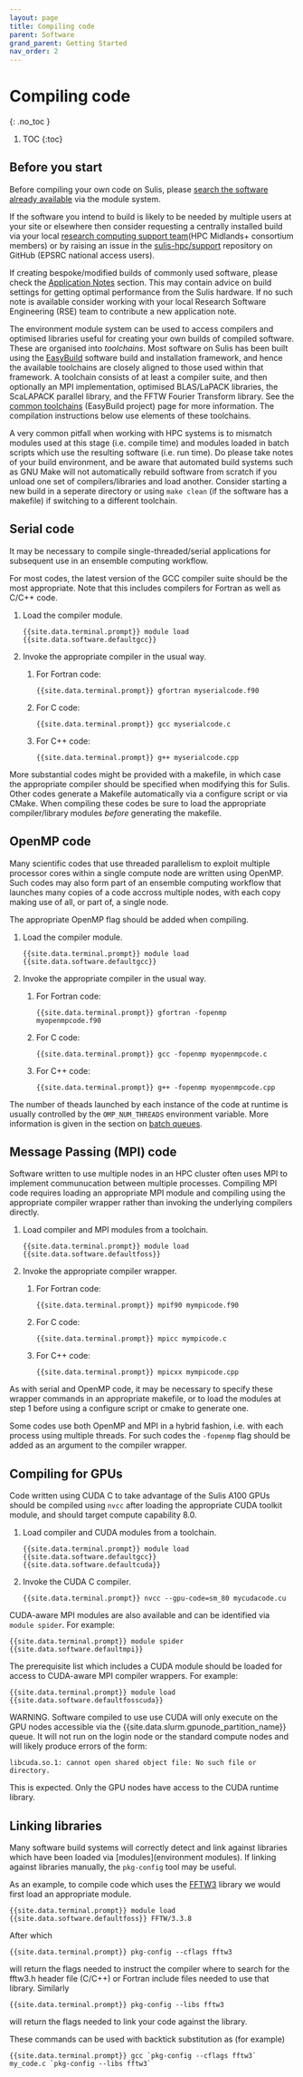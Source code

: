 ```yaml
---
layout: page
title: Compiling code 
parent: Software
grand_parent: Getting Started
nav_order: 2
---
```


# Compiling code
{: .no_toc }

1. TOC
{:toc}

## Before you start

Before compiling your own code on Sulis, please [search the software already available](modules/#searching-modules) via the module system.

If the software you intend to build is likely to be needed by multiple users at your site or elsewhere then consider requesting a centrally installed build via your local [research computing support team](../../support)(HPC Midlands+ consortium members) or by raising an issue in the [sulis-hpc/support](https://github.com/sulis-hpc/support/issues) repository on GitHub (EPSRC national access users).

If creating bespoke/modified builds of commonly used software, please check the [Application Notes](../../appnotes) section. This may contain advice on build settings for getting optimal performance from the Sulis hardware. If no such note is available consider working with your local Research Software Engineering (RSE) team to contribute a new application note.

The environment module system can be used to access compilers and optimised libraries useful for creating your own builds of compiled software. These are organised into *toolchains*. Most software on Sulis has been built using the [EasyBuild](https://easybuild.io/) software build and installation framework, and hence the available toolchains are closely aligned to those used within that framework.  A toolchain consists of at least a compiler suite, and then optionally an MPI implementation, optimised BLAS/LaPACK libraries, the ScaLAPACK parallel library, and the FFTW Fourier Transform library. See the [common toolchains](https://docs.easybuild.io/en/latest/Common-toolchains.html) (EasyBuild project) page for more information. The compilation instructions below use elements of these toolchains.

A very common pitfall when working with HPC systems is to mismatch modules used at this stage (i.e. compile time) and modules loaded in batch scripts which use the resulting software (i.e. run time). Do please take notes of your build environment, and be aware that automated build systems such as GNU Make will not automatically rebuild software from scratch if you unload one set of compilers/libraries and load another. Consider starting a new build in a seperate directory or using `make clean` (if the software has a makefile) if switching to a different toolchain.

## Serial code

It may be necessary to compile single-threaded/serial applications for subsequent use in an ensemble computing workflow. 

For most codes, the latest version of the GCC compiler suite should be the most appropriate. Note that this includes compilers for Fortran as well as C/C++ code. 

1. Load the compiler module.
   ```shell
   {{site.data.terminal.prompt}} module load {{site.data.software.defaultgcc}}
   ```
2. Invoke the appropriate compiler in the usual way.

    1. For Fortran code:
       ```shell
       {{site.data.terminal.prompt}} gfortran myserialcode.f90
       ```
    2. For C code:
       ```shell
       {{site.data.terminal.prompt}} gcc myserialcode.c
       ```
    3. For C++ code:
       ```shell
       {{site.data.terminal.prompt}} g++ myserialcode.cpp
       ```

More substantial codes might be provided with a makefile, in which case the appropriate compiler should be specified when modifying this for Sulis. Other codes generate a Makefile automatically via a configure script or via CMake.  When compiling these codes be sure to load the appropriate compiler/library modules *before* generating the makefile. 

## OpenMP code

Many scientific codes that use threaded parallelism to exploit multiple processor cores within a single compute node are written using OpenMP. Such codes may also form part of an ensemble computing workflow that launches many copies of a code accross multiple nodes, with each copy making use of all, or part of, a single node. 

The appropriate OpenMP flag should be added when compiling.

1. Load the compiler module.
   ```shell
   {{site.data.terminal.prompt}} module load {{site.data.software.defaultgcc}}
   ```
2. Invoke the appropriate compiler in the usual way.

    1. For Fortran code:
       ```shell
       {{site.data.terminal.prompt}} gfortran -fopenmp myopenmpcode.f90
       ```
    2. For C code:
       ```shell
       {{site.data.terminal.prompt}} gcc -fopenmp myopenmpcode.c
       ```
    3. For C++ code:
       ```shell
       {{site.data.terminal.prompt}} g++ -fopenmp myopenmpcode.cpp
       ```

The number of theads launched by each instance of the code at runtime is usually controlled by the `OMP_NUM_THREADS` environment variable. More information is given in the section on [batch queues](../batchq/). 

## Message Passing (MPI) code

Software written to use multiple nodes in an HPC cluster often uses MPI to implement communucation between multiple processes. Compiling MPI code requires loading an appropriate MPI module and compiling using the appropriate compiler wrapper rather than invoking the underlying compilers directly.

1. Load compiler and MPI modules from a toolchain. 
   ```shell
   {{site.data.terminal.prompt}} module load {{site.data.software.defaultfoss}}
   ```
2. Invoke the appropriate compiler wrapper.

    1. For Fortran code:
       ```shell
       {{site.data.terminal.prompt}} mpif90 mympicode.f90
       ```
    2. For C code:
       ```shell
       {{site.data.terminal.prompt}} mpicc mympicode.c
       ```
    3. For C++ code:
       ```shell
       {{site.data.terminal.prompt}} mpicxx mympicode.cpp
       ```

As with serial and OpenMP code, it may be necessary to specify these wrapper commands in an appropriate makefile, or to load the modules at step 1 before using a configure script or cmake to generate one.

Some codes use both OpenMP and MPI in a hybrid fashion, i.e. with each process using multiple threads. For such codes the `-fopenmp` flag should be added as an argument to the compiler wrapper.

## Compiling for GPUs

Code written using CUDA C to take advantage of the Sulis A100 GPUs should be compiled using `nvcc` after loading the appropriate CUDA toolkit module, and should target compute capability 8.0.

1. Load compiler and CUDA modules from a toolchain. 
   ```shell
   {{site.data.terminal.prompt}} module load {{site.data.software.defaultgcc}} {{site.data.software.defaultcuda}}
   ```
2. Invoke the CUDA C compiler.
   ```shell
   {{site.data.terminal.prompt}} nvcc --gpu-code=sm_80 mycudacode.cu 
   ```

CUDA-aware MPI modules are also available and can be identified via `module spider`. For example:
```shell
{{site.data.terminal.prompt}} module spider {{site.data.software.defaultmpi}}
```
The prerequisite list which includes a CUDA module should be loaded for access to CUDA-aware MPI compiler wrappers. For example:
```shell
{{site.data.terminal.prompt}} module load {{site.data.software.defaultfosscuda}}
```

WARNING. Software compiled to use use CUDA will only execute on the GPU nodes accessible via the {{site.data.slurm.gpunode_partition_name}} queue. It will not run on the login node or the standard compute nodes and will likely produce errors of the form:
```plaintext
libcuda.so.1: cannot open shared object file: No such file or directory.
```
This is expected. Only the GPU nodes have access to the CUDA runtime library.

<!--- Support for CUDA Fortran is available via the Nvidia HPC SDK ??? --->

## Linking libraries

Many software build systems will correctly detect and link against libraries which have been loaded via [modules](environment modules). If linking against libraries manually, the `pkg-config` tool may be useful.

As an example, to compile code which uses the [FFTW3](http://fftw.org/) library we would first load an appropriate module.
```shell
{{site.data.terminal.prompt}} module load {{site.data.software.defaultfoss}} FFTW/3.3.8
```
After which 
```shell
{{site.data.terminal.prompt}} pkg-config --cflags fftw3
```
will return the flags needed to instruct the compiler where to search for the fftw3.h header file (C/C++) or Fortran include files needed to use that library. Similarly
```shell
{{site.data.terminal.prompt}} pkg-config --libs fftw3
```
will return the flags needed to link your code against the library.

These commands can be used with backtick substitution as (for example)
```shell
{{site.data.terminal.prompt}} gcc `pkg-config --cflags fftw3` my_code.c `pkg-config --libs fftw3` 
```
